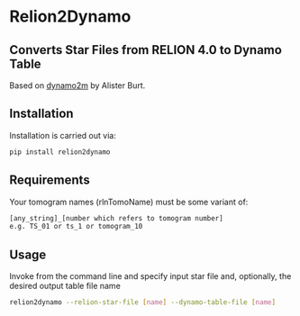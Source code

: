 # Relion2Dynamo
## Converts Star Files from RELION 4.0 to Dynamo Table

Based on [dynamo2m](https://github.com/alisterburt/dynamo2m) by Alister Burt.

## Installation

Installation is carried out via:
```sh
pip install relion2dynamo
```

## Requirements

Your tomogram names (rlnTomoName) must be some variant of:

```sh
[any_string]_[number which refers to tomogram number]
e.g. TS_01 or ts_1 or tomogram_10
```

## Usage

Invoke from the command line and specify input star file and, optionally, the desired output table file name
```sh
relion2dynamo --relion-star-file [name] --dynamo-table-file [name]
```
